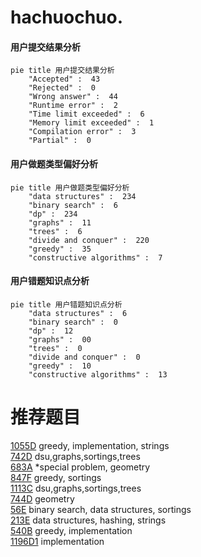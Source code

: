 # hachuochuo.

<!-- tabs:start -->



#### **用户提交结果分析**

```mermaid
pie title 用户提交结果分析
    "Accepted" :  43
    "Rejected" :  0
    "Wrong answer" :  44
    "Runtime error" :  2
    "Time limit exceeded" :  6
    "Memory limit exceeded" :  1
    "Compilation error" :  3
    "Partial" :  0
```

#### **用户做题类型偏好分析**

```mermaid
pie title 用户做题类型偏好分析
    "data structures" :  234
    "binary search" :  6
    "dp" :  234
    "graphs" :  11
    "trees" :  6
    "divide and conquer" :  220
    "greedy" :  35
    "constructive algorithms" :  7
```
#### **用户错题知识点分析**

```mermaid
pie title 用户错题知识点分析
    "data structures" :  6
    "binary search" :  0
    "dp" :  12
    "graphs" :  00
    "trees" :  0
    "divide and conquer" :  0
    "greedy" :  10
    "constructive algorithms" :  13
```



<!-- tabs:end -->
# 推荐题目
[1055D](https://codeforces.com/contest/1055/problem/D)		greedy,
                        implementation,
                        strings		  
[742D](https://codeforces.com/contest/742/problem/D)		dsu,graphs,sortings,trees		  
[683A](https://codeforces.com/contest/683/problem/A)		*special problem,
                        geometry		  
[847F](https://codeforces.com/contest/847/problem/F)		greedy,
                        sortings		  
[1113C](https://codeforces.com/contest/1113/problem/C)		dsu,graphs,sortings,trees		  
[744D](https://codeforces.com/contest/744/problem/D)		geometry		  
[56E](https://codeforces.com/contest/56/problem/E)		binary search,
                        data structures,
                        sortings		  
[213E](https://codeforces.com/contest/213/problem/E)		data structures,
                        hashing,
                        strings		  
[540B](https://codeforces.com/contest/540/problem/B)		greedy,
                        implementation		  
[1196D1](https://codeforces.com/contest/1196D/problem/1)		implementation		  
